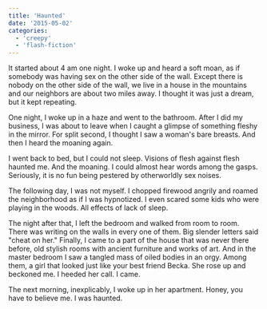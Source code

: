 ```yaml
---
title: 'Haunted'
date: '2015-05-02'
categories:
  - 'creepy'
  - 'flash-fiction'
---
```


It started about 4 am one night. I woke up and heard a soft moan, as if somebody
was having sex on the other side of the wall. Except there is nobody on the
other side of the wall, we live in a house in the mountains and our neighbors
are about two miles away. I thought it was just a dream, but it kept repeating.

<!-- truncate -->


One night, I woke up in a haze and went to the bathroom. After I did my
business, I was about to leave when I caught a glimpse of something fleshy in
the mirror. For split second, I thought I saw a woman's bare breasts. And then I
heard the moaning again.

I went back to bed, but I could not sleep. Visions of flesh against flesh
haunted me. And the moaning. I could almost hear words among the gasps.
Seriously, it is no fun being pestered by otherworldly sex noises.

The following day, I was not myself. I chopped firewood angrily and roamed the
neighborhood as if I was hypnotized. I even scared some kids who were playing in
the woods. All effects of lack of sleep.

The night after that, I left the bedroom and walked from room to room. There was
writing on the walls in every one of them. Big slender letters said "cheat on
her." Finally, I came to a part of the house that was never there before, old
stylish rooms with ancient furniture and works of art. And in the master bedroom
I saw a tangled mass of oiled bodies in an orgy. Among them, a girl that looked
just like your best friend Becka. She rose up and beckoned me. I heeded her
call. I came.

The next morning, inexplicably, I woke up in her apartment. Honey, you have to
believe me. I was haunted.
